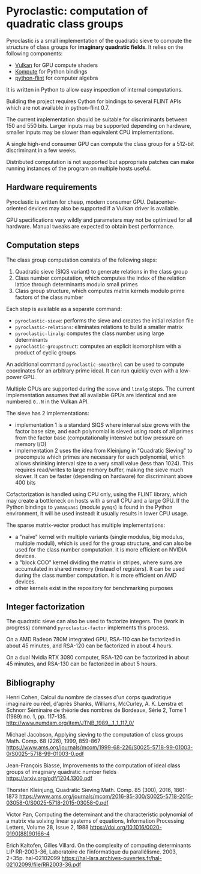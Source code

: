 # Pyroclastic: computation of quadratic class groups

Pyroclastic is a small implementation of the quadratic sieve
to compute the structure of class groups for **imaginary
quadratic fields**. It relies on the following components:

* [Vulkan](https://docs.vulkan.org/) for GPU compute shaders
* [Kompute](https://github.com/KomputeProject/kompute) for Python bindings
* [python-flint](https://python-flint.readthedocs.io) for computer algebra

It is written in Python to allow easy inspection of internal computations.

Building the project requires Cython for bindings to several FLINT
APIs which are not available in python-flint 0.7.

The current implementation should be suitable for discriminants
between 150 and 550 bits. Larger inputs may be supported depending
on hardware, smaller inputs may be slower than equivalent CPU implementations.

A single high-end consumer GPU can compute the class group for
a 512-bit discriminant in a few weeks.

Distributed computation is not supported but appropriate patches can make
running instances of the program on multiple hosts useful.

## Hardware requirements

Pyroclastic is written for cheap, modern consumer GPU. Datacenter-oriented
devices may also be supported if a Vulkan driver is available.

GPU specifications vary wildly and parameters may not be optimized for all
hardware. Manual tweaks are expected to obtain best performance.

## Computation steps

The class group computation consists of the following steps:

1. Quadratic sieve (SIQS variant) to generate relations in the class group
2. Class number computation, which computes the index of the relation lattice
   through determinants modulo small primes
3. Class group structure, which computes matrix kernels modulo prime factors
   of the class number

Each step is available as a separate command:

* `pyroclastic-sieve`: performs the sieve and creates the initial relation file
* `pyroclastic-relations`: eliminates relations to build a smaller matrix
* `pyroclastic-linalg`: computes the class number using large determinants
* `pyroclastic-groupstruct`: computes an explicit isomorphism with a product of cyclic groups

An additional command `pyroclastic-smoothrel` can be used to compute
coordinates for an arbitrary prime ideal. It can run quickly even with
a low-power GPU.

Multiple GPUs are supported during the `sieve` and `linalg` steps.
The current implementation assumes that all available GPUs are identical
and are numbered `0..N` in the Vulkan API.

The sieve has 2 implementations:

* implementation 1 is a standard SIQS where interval size grows with the factor base size,
  and each polynomial is sieved using roots of all primes from the factor base
  (computationally intensive but low pressure on memory I/O)
* implementation 2 uses the idea from Kleinjung in "Quadratic Sieving"
  to precompute which primes are necessary for each polynomial, which allows
  shrinking interval size to a very small value (less than 1024).
  This requires read/writes to large memory buffer, making the sieve much slower.
  It can be faster (depending on hardware) for discriminant above 400 bits

Cofactorization is handled using CPU only, using the FLINT library, which may create
a bottleneck on hosts with a small CPU and a large GPU. If the Python bindings to
`yamaquasi` (module `pymqs`) is found in the Python environment, it will be used
instead: it usually results in lower CPU usage.

The sparse matrix-vector product has multiple implementations:

* a "naïve" kernel with multiple variants (single modulus, big modulus, multiple moduli),
  which is used for the group structure, and can also be used for the class number computation.
  It is more efficient on NVIDIA devices.
* a "block COO" kernel dividing the matrix in stripes, where sums are accumulated
  in shared memory (instead of registers). It can be used during the class number computation.
  It is more efficient on AMD devices.
* other kernels exist in the repository for benchmarking purposes

## Integer factorization

The quadratic sieve can also be used to factorize integers.
The (work in progress) command `pyroclastic-factor` implements this process.

On a AMD Radeon 780M integrated GPU, RSA-110 can be factorized in about 45 minutes,
and RSA-120 can be factorized in about 4 hours.

On a dual Nvidia RTX 3080 computer, RSA-120 can be factorized in about 45 minutes,
and RSA-130 can be factorized in about 5 hours.

## Bibliography

Henri Cohen, Calcul du nombre de classes d'un corps quadratique imaginaire ou
réel, d'après Shanks, Williams, McCurley, A. K. Lenstra et Schnorr
Séminaire de théorie des nombres de Bordeaux, Série 2, Tome 1 (1989) no. 1, pp. 117-135.
<http://www.numdam.org/item/JTNB_1989__1_1_117_0/>

Michael Jacobson, Applying sieving to the computation of class groups
Math. Comp. 68 (226), 1999, 859-867
<https://www.ams.org/journals/mcom/1999-68-226/S0025-5718-99-01003-0/S0025-5718-99-01003-0.pdf>

Jean-François Biasse, Improvements to the computation
of ideal class groups of imaginary quadratic number fields
<https://arxiv.org/pdf/1204.1300.pdf>

Thorsten Kleinjung, Quadratic Sieving
Math. Comp. 85 (300), 2016, 1861-1873
<https://www.ams.org/journals/mcom/2016-85-300/S0025-5718-2015-03058-0/S0025-5718-2015-03058-0.pdf>

Victor Pan, Computing the determinant and the characteristic polynomial of a matrix via solving linear systems of equations,
Information Processing Letters, Volume 28, Issue 2, 1988
<https://doi.org/10.1016/0020-0190(88)90166-4>

Erich Kaltofen, Gilles Villard. On the complexity of computing determinants
LIP RR-2003-36, Laboratoire de l’informatique du parallélisme. 2003, 2+35p. hal-02102099
<https://hal-lara.archives-ouvertes.fr/hal-02102099/file/RR2003-36.pdf>

